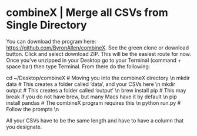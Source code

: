 # combineX | Merge all CSVs from Single Directory 

You can download the program here: https://github.com/ByronAllen/combineX. See the green clone or download button. Click and select download ZIP. This will be the easiest route for now. Once you’ve unzipped in your Desktop go to your Terminal (command + space bar) then type Terminal. From there do the following:

cd ~/Desktop/combineX # Moving you into the combineX directory \n
mkdir data # This creates a folder called ‘data’, and your CSVs here \n
mkdir output # This creates a folder called ‘output’ \n
brew install pip # This may break if you do not have brew, but many Macs have it by default \n
pip install pandas # The combineX program requires this \n
python run.py # Follow the prompts \n

All your CSVs have to be the same length and have to have a column that you designate. 

